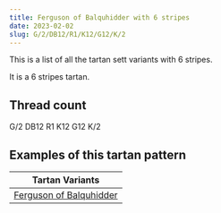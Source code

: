 ```yaml
---
title: Ferguson of Balquhidder with 6 stripes
date: 2023-02-02
slug: G/2/DB12/R1/K12/G12/K/2
---
```

This is a list of all the tartan sett variants with 6 stripes.

It is a 6 stripes tartan.


## Thread count
G/2 DB12 R1 K12 G12 K/2

## Examples of this tartan pattern

| Tartan Variants |
|---------------|
| [Ferguson of Balquhidder](/variants/g/2/db12/r1/k12/g12/k/2-db00004c-g004c00-k000000-rc80000)||
